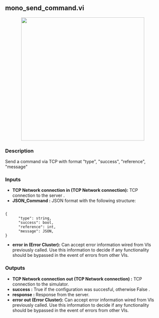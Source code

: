## mono_send_command.vi
<p align="center">
<img src="https://github.com/monoDriveIO/client/raw/master/WikiPhotos/LV_client/simulator/mono__send__commandc.png" 
width="400"  />
</p>

### Description 
Send a command via TCP with format "type", "success", "reference",  "message"

### Inputs

- **TCP Network connection in (TCP Network connection):** TCP connection to the server .
- **JSON_Command :** JSON format with the following structure:
```

{
      "type": string,
      "success": bool,
      "reference": int,
      "message": JSON,
}
```
- **error in (Error Cluster):** Can accept error information wired from VIs previously called. Use this information to decide if any functionality should be bypassed in the event of errors from other VIs.


### Outputs

- **TCP Network connection out (TCP Network connection) :** TCP connection to the simulator.
- **success :** True if the configuration was succesful, otherwise False .
- **response :** Response from the server.
- **error out (Error Cluster):** Can accept error information wired from VIs previously called. Use this information to decide if any functionality should be bypassed in the event of errors from other VIs.
